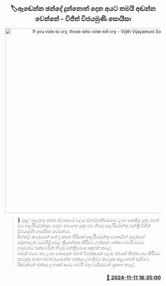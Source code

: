 <p align='center'><b><h2 align='center' title='If you vote to cry, those who vote will cry - Vijith Vijayamuni Soysa'>🏷ඇඬෙන්න ඡන්දේ දුන්නොත් දෙන අයට තමයි අඬන්න වෙන්නේ - විජිත් විජයමුණි සොයිසා</h2></b></p>
<p align='center'><img src='https://helakuru.sgp1.cdn.digitaloceanspaces.com/esana/images/lib/vijith-vijayamuni-soisa.jpg' width='600' alt='If you vote to cry, those who vote will cry - Vijith Vijayamuni Soysa'></p>

>📝 මුදල් පාලනය කරන ස්ථානයේ බලය ජනාධිපතිවරයාට ලබා නොදිය යුතු බවත් එය පාර්ලිමේන්තුව සතුව තබාගත යුතු බව හිටපු පාර්ලිමේන්තු මන්ත්‍රී විජිත් විජයමුණි සොයිසා පවසනවා.<br>සිග්නල් කණුමෙන් අත් උස්සන පිරිසක් පාර්ලිමේන්තු ගෙනැවිත් ඔවුන්ගේ දේශපාලන වැඩපිළිවෙළ ක්‍රියාත්මක කිරීමට උත්සාහ ගන්නා බවයි මාධ්‍ය හමුවකට එක්වෙමින් හිටපු මන්ත්‍රීවරයා සඳහන් කළේ.<br>තමන් එයට ඉඩ ලබා නොදෙන බවත් විපක්ෂයක් ලෙස රජයක් නිර්මාණය කිරීමට කටයුතු කරන බවත් ඇඬෙන්න ඡන්දය ලබාදීමට කටයුකු කළහොත් ඇඬීමට සිදුවන්නේ ඡන්දය ලබාදුන් අයට බවයි ඔහු වැඩිදුරටත් ප්‍රකාශ කළේ. <br>

<h3 align='right'><a href='https://www.helakuru.lk/esana/p/104931/'>📅 2024-11-11 18:35:00</a></h3>
